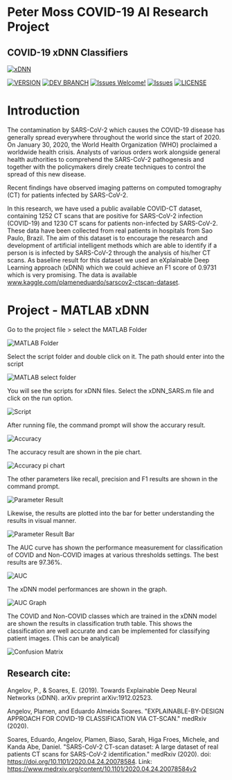 # Peter Moss COVID-19 AI Research Project
## COVID-19 xDNN Classifiers
[![xDNN](../../../Media/Images/covid-19-ai-research-xdnn.png)](../)

[![VERSION](https://img.shields.io/badge/VERSION-0.0.0-blue.svg)](https://github.com/COVID-19-AI-Research-Project/xDNN/tree/0.0.0) [![DEV BRANCH](https://img.shields.io/badge/DEV%20BRANCH-0.1.0-blue.svg)](https://github.com/COVID-19-AI-Research-Project/xDNN/tree/0.1.0) [![Issues Welcome!](https://img.shields.io/badge/Contributions-Welcome-lightgrey.svg)](CONTRIBUTING.md) [![Issues](https://img.shields.io/badge/Issues-Welcome-lightgrey.svg)](issues) [![LICENSE](https://img.shields.io/badge/LICENSE-MIT-blue.svg)](LICENSE)

#  Introduction

The contamination by SARS-CoV-2 which causes the COVID-19 disease has generally spread everywhere throughout the world since the start of 2020. On January 30, 2020, the World Health Organization (WHO) proclaimed a worldwide health crisis. Analysts of various orders work alongside general health authorities to comprehend the SARS-CoV-2 pathogenesis and together with the policymakers direly create techniques to control the spread of this new disease.

Recent findings have observed imaging patterns on computed tomography (CT) for patients infected by SARS-CoV-2.

In this research, we have used a public available COVID-CT dataset, containing 1252 CT scans that are positive for SARS-CoV-2 infection (COVID-19) and 1230 CT scans for patients non-infected by SARS-CoV-2.
These data have been collected from real patients in hospitals from Sao Paulo, Brazil.
The aim of this dataset is to encourage the research and development of artificial intelligent methods which are able to identify if a person is is infected by SARS-CoV-2 through the analysis of his/her CT scans.
As baseline result for this dataset we used an eXplainable Deep Learning approach (xDNN) which we could achieve an F1 score of 0.9731 which is very promising.
The data is available www.kaggle.com/plameneduardo/sarscov2-ctscan-dataset.


# Project - MATLAB xDNN

Go to the project file > select the MATLAB Folder

![MATLAB Folder](../1/Media/Images/README/image_01.jpg)


Select the script folder and double click on it. The path should enter into the script

![MATLAB select folder](../1/Media/Images/README/image_02.jpg)

You will see the scripts for xDNN files. Select the xDNN_SARS.m file and click on the run option.

![Script](../1/Media/Images/README/image_03.jpg)

After running file, the command prompt will show the accurary result.

![Accuracy](../1/Media/Images/README/image_04.jpg)

The accuracy result are shown in the pie chart.

![Accuracy pi chart](../1/Media/Images/README/image_07.jpg)

The other parameters like recall, precision and F1 results are shown in the command prompt.

![Parameter Result](../1/Media/Images/README/image_05.jpg)

Likewise, the results are plotted into the bar for better understanding the results in visual manner.

![Parameter Result Bar](../1/Media/Images/README/image_08.jpg)

The AUC curve has shown the performance measurement for classification of COVID and Non-COVID images at various thresholds settings. The best results are 97.36%.

![AUC](../1/Media/Images/README/image_06.jpg)

The xDNN model performances are shown in the graph.

![AUC Graph](../1/Media/Images/README/image_09.jpg)

The COVID and Non-COVID classes which are trained in the xDNN model are shown the results in classification truth table. This shows the classification are well accurate and can be implemented for classifying patient images. (This can be analytical)

![Confusion Matrix](../1/Media/Images/README/image_10.jpg)



## Research cite:

Angelov, P., & Soares, E. (2019). Towards Explainable Deep Neural Networks (xDNN). arXiv preprint arXiv:1912.02523.

Angelov, Plamen, and Eduardo Almeida Soares. "EXPLAINABLE-BY-DESIGN APPROACH FOR COVID-19 CLASSIFICATION VIA CT-SCAN." medRxiv (2020).

Soares, Eduardo, Angelov, Plamen, Biaso, Sarah, Higa Froes, Michele, and Kanda Abe, Daniel. "SARS-CoV-2 CT-scan dataset: A large dataset of real patients CT scans for SARS-CoV-2 identification." medRxiv (2020). doi: https://doi.org/10.1101/2020.04.24.20078584.
Link: https://www.medrxiv.org/content/10.1101/2020.04.24.20078584v2
